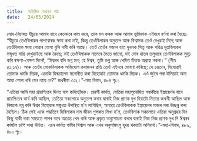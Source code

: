 ```yaml
---
title:  অতিৰিক্ত অধ্যয়ন পাঠ
date:   24/05/2024
---
```


সোধ-বিচাৰত যীচুৱে আমাৰ বাবে কেনেদৰে কাম কৰে, তাক মন কৰক আৰু আমাৰ ভূমিকাক এইদৰে বৰ্ণনা কৰা হৈছেঃ “যীচুৱে তেওঁবিলাকৰ পাপবোৰক ক্ষমা কৰা নাই, কিন্তু তেওঁবিলাকৰ অনুতাপ আৰু বিশ্বাসক তেওঁ দেখুৱাই দিছে আৰু তেওঁবিলাক ক্ষমা পোৱাৰ যোগ্য বুলি দাবী কৰি আছে। তেওঁ তেওঁৰ গজাল হাত দুখনক পিতৃ আৰু পৱিত্ৰ দূতবিলাকৰ সন্মুখত দাঙি দেখুৱাইছে আৰু কৈছে; মই তেওঁবিলাকক নামেৰে সৈতে জানো, মই মোৰ হাতৰ তলুৱাৰে তেওঁবিলাকক সুদৃঢ় কৰি ৰক্ষণা-বেক্ষণ দিলোঁ, “ঈশ্বৰৰ বলি ভগ্ন মন; হে ঈশ্বৰ, তুমি  ভগ্ন আৰু খেদিত চিত্তক অগ্ৰাহ্য নকৰা।” (গীত ৫১:১৭)। আৰু তেওঁৰ লোকবিলাকক অভিযোগ কৰাজনৰ প্ৰতি তেওঁ এইদৰে ঘোষণা কৰিছে; হে চয়তান, যিহোৱাই তোমাক ধমকি দিয়ক, এনেকি যিৰূচালেম মনোনীত কৰা যিহোৱাই তোমাক ধমকি দিয়ক। এওঁ জুইৰ পৰা উলিয়াই অনা আধা পোৰা খৰি যেন নহয় নে?” জখৰীয়া ৩:২।”-মহা বিবাদ, ৪৮৪ পৃঃ।

“এতিয়া আমি মহা প্ৰায়শ্চিত্তৰ দিনত বাস কৰিছোঁহক। প্ৰৰূপী কাৰ্যত, যেতিয়া মহাপুৰোহিত গৰাকীয়ে ইস্ত্ৰায়েলৰ বাবে প্ৰায়শ্চিত্তৰ কাৰ্য কৰি আছিল, তেতিয়া সকলোৱে অনুতাপ কৰাৰ দ্বাৰাই নিজ প্ৰাণক দুখ দিয়াটো নিতান্ত জৰুৰী আছিল আৰু নিজকে নম্ৰ কৰি ঈশ্বৰ যিহোৱাৰ সন্মুখত উপস্থিত হ’ব লাগিছিল, অন্যতা তেওঁবিলাকক ইস্ত্ৰায়েলৰ মাজৰ পৰা উচ্ছন্ন কৰা হৈছিল। ঠিক সেই একে পদ্ধতিৰে যিবিলাকৰ নাম জীৱন পুস্তকত লিখা হ’ল, তেওঁবিলাক সকলোৱে এতিয়া অনুগ্ৰহৰ দিন কিছু বাকী থকা সময়তে পাপৰ বাবে অত্যন্ত খেদ কৰি আৰু প্ৰকৃত অনুশোচনা কৰাৰ দ্বাৰাই নিজ নিজ প্ৰাণক দুখ দি ঈশ্বৰৰ কাষলৈ চাপি অহা উচিত। এনে কাৰ্যত গভীৰ বিশ্বাস আৰু এখন অনুসন্ধিৎসু হূদয় থকাটো অনিবাৰ্য।”-মহা-বিবাদ, ৪৮৯, ৪৯০ পৃঃ।